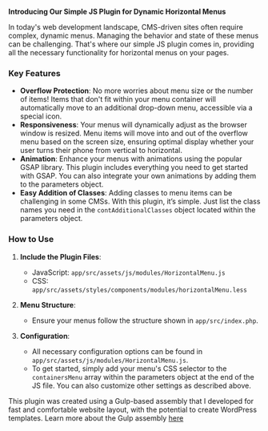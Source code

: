 **Introducing Our Simple JS Plugin for Dynamic Horizontal Menus**

In today's web development landscape, CMS-driven sites often require complex, dynamic menus. Managing the behavior and state of these menus can be challenging. That's where our simple JS plugin comes in, providing all the necessary functionality for horizontal menus on your pages.

### Key Features

- **Overflow Protection**: No more worries about menu size or the number of items! Items that don't fit within your menu container will automatically move to an additional drop-down menu, accessible via a special icon.
- **Responsiveness**: Your menus will dynamically adjust as the browser window is resized. Menu items will move into and out of the overflow menu based on the screen size, ensuring optimal display whether your user turns their phone from vertical to horizontal.
- **Animation**: Enhance your menus with animations using the popular GSAP library. This plugin includes everything you need to get started with GSAP. You can also integrate your own animations by adding them to the parameters object.
- **Easy Addition of Classes**: Adding classes to menu items can be challenging in some CMSs. With this plugin, it’s simple. Just list the class names you need in the `contAdditionalClasses` object located within the parameters object.

### How to Use

1.  **Include the Plugin Files**:

    - JavaScript: `app/src/assets/js/modules/HorizontalMenu.js`
    - CSS: `app/src/assets/styles/components/modules/horizontalMenu.less`

2.  **Menu Structure**:

    - Ensure your menus follow the structure shown in `app/src/index.php`.

3.  **Configuration**:

    - All necessary configuration options can be found in `app/src/assets/js/modules/HorizontalMenu.js`.
    - To get started, simply add your menu's CSS selector to the `containersMenu` array within the parameters object at the end of the JS file. You can also customize other settings as described above.

This plugin was created using a Gulp-based assembly that I developed for fast and comfortable website layout, with the potential to create WordPress templates. Learn more about the Gulp assembly [here](https://github.com/Rombt/gulp-assembly)
